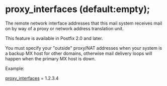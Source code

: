 # proxy_interfaces (default:empty); 


The remote network interface addresses that this mail system receives mail
on by way of a proxy or network address translation unit.



This feature is available in Postfix 2.0 and later.


 You must specify your "outside" proxy/NAT addresses when your
system is a backup MX host for other domains, otherwise mail delivery
loops will happen when the primary MX host is down.  


Example:



<a href="postconf.5.html#proxy_interfaces">proxy_interfaces</a> = 1.2.3.4



